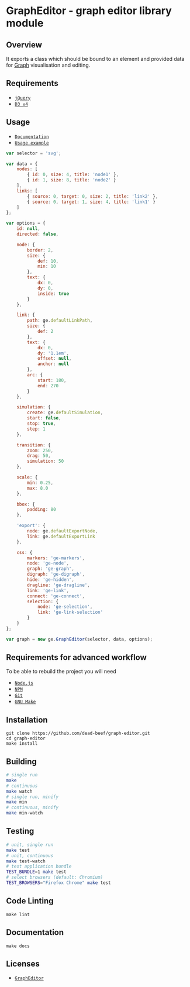 # GraphEditor - graph editor library module

## Overview

It exports a class which should be bound to an element and provided data for [Graph](https://en.wikipedia.org/wiki/Graph_%28abstract_data_type%29) visualisation and editing.

## Requirements

- [`jQuery`](https://jquery.com/)
- [`D3 v4`](https://d3js.org/)

## Usage

- [`Documentation`](https://dead-beef.github.io/graph-editor)
- [`Usage example`](https://dead-beef.github.io/graph-editor-usage-example)

```js
var selector = 'svg';

var data = {
	nodes: [
		{ id: 0, size: 4, title: 'node1' },
		{ id: 1, size: 8, title: 'node2' }
	],
	links: [
		{ source: 0, target: 0, size: 2, title: 'link2' },
		{ source: 0, target: 1, size: 4, title: 'link1' }
	]
};

var options = {
	id: null,
	directed: false,

	node: {
		border: 2,
		size: {
			def: 10,
			min: 10
		},
		text: {
			dx: 0,
			dy: 0,
			inside: true
		}
	},

	link: {
		path: ge.defaultLinkPath,
		size: {
			def: 2
		},
		text: {
			dx: 0,
			dy: '1.1em',
			offset: null,
			anchor: null
		},
		arc: {
			start: 180,
			end: 270
		}
	},

	simulation: {
		create: ge.defaultSimulation,
		start: false,
		stop: true,
		step: 1
	},

	transition: {
		zoom: 250,
		drag: 50,
		simulation: 50
	},

	scale: {
		min: 0.25,
		max: 8.0
	},

	bbox: {
		padding: 80
	},

	'export': {
		node: ge.defaultExportNode,
		link: ge.defaultExportLink
	},

	css: {
		markers: 'ge-markers',
		node: 'ge-node',
		graph: 'ge-graph',
		digraph: 'ge-digraph',
		hide: 'ge-hidden',
		dragline: 'ge-dragline',
		link: 'ge-link',
		connect: 'ge-connect',
		selection: {
			node: 'ge-selection',
			link: 'ge-link-selection'
		}
	}
};

var graph = new ge.GraphEditor(selector, data, options);
```

## Requirements for advanced workflow

To be able to rebuild the project you will need

- [`Node.js`](https://nodejs.org/)
- [`NPM`](https://nodejs.org/)
- [`Git`](https://git-scm.com/)
- [`GNU Make`](https://www.gnu.org/software/make/)

## Installation

```
git clone https://github.com/dead-beef/graph-editor.git
cd graph-editor
make install
```

## Building

```bash
# single run
make
# continuous
make watch
# single run, minify
make min
# continuous, minify
make min-watch
```

## Testing

```bash
# unit, single run
make test
# unit, continuous
make test-watch
# test application bundle
TEST_BUNDLE=1 make test
# select browsers (default: Chromium)
TEST_BROWSERS="Firefox Chrome" make test
```

## Code Linting

```
make lint
```

## Documentation

```
make docs
```

## Licenses

* [`GraphEditor`](https://github.com/dead-beef/graph-editor/blob/master/LICENSE)
